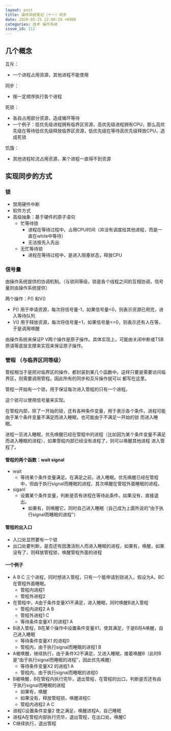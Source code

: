 ```yaml
---
layout: post
title: 操作系统笔记（十一）同步
date: 2020-05-25 22:08:29 +0900
categories: 技术 操作系统
issue_id: 112
---
```


## 几个概念

互斥：
- 一个进程占用资源，其他进程不能使用
  
同步：
- 按一定顺序执行各个进程

死锁：
- 各自占用部分资源，造成循环等待
- 一个例子：低优先级进程拥有临界区资源，高优先级进程拥有CPU，那么高优先级在等待低优先级释放临界区资源，低优先级在等待高优先级释放CPU，造成死锁

饥饿：
- 其他进程轮流占用资源，某个进程一直得不到资源

## 实现同步的方式

### 锁

- 禁用硬件中断
- 软件方式
- 高级抽象：基于硬件的原子语句
  - 忙等待锁
    - 进程在等待过程中，占用CPU时间（并没有调度给其他进程，而是一直在while中等待）
    - 无法按先入先出
  - 无忙等待锁
    - 进程在等待过程中，是进入阻塞状态，释放CPU

### 信号量

由操作系统提供的协调机制。（与锁同等级，锁是各个线程之间的互相协调，信号量则由操作系统提供）

两个操作：P() 和V()

- P() 用于申请资源，每次将信号量-1，如果信号量<0，则表示资源已用完，进入等待队列
- V() 用于释放资源，每次将信号量+1，如果信号量<=0，则表示还有人在等，于是调用唤醒

由操作系统来保证P V两个操作是原子操作。具体实现上，可能由关闭中断或TSB原语等底层支撑来实现来保证原子操作。

### 管程 （与临界区同等级）

管程相当于是把对临界区的操作，都封装到某几个函数中。这样只要是需要访问临界区，则需要调用管程。因此所有的同步和互斥操作就可以
都写在这里。

管程一开始有一个锁，用于保证每次进入管程的只有一个进程。

这个锁可以使用信号量来实现。

在管程内部，除了一开始的锁，还有各种条件变量，用于表示各个条件。进程可能由于某个条件变量不满足而进入睡眠，也可能由于不满足一开始的锁
而进入睡眠。

进程一旦进入睡眠，优先唤醒已经在管程中的进程（比如因为某个条件变量不满足而进入睡眠的进程），如果管程内部已经没有进程了，则可以唤醒其他进程
进入管程了。

#### 管程的两个函数：wait signal

- wait
  - 等待某个条件变量满足。在满足之前，进入睡眠。优先唤醒已经在管程中，但由于执行signal而睡眠的进程，其次唤醒在管程外面睡眠的进程。
- siganl
  - 设置某个条件变量，判断是否有进程在等待此条件。如果没有，直接退出。
    - 如果有，则唤醒它，同时自己进入睡眠（自己成为上面所说的“由于执行signal而睡眠的进程”）

#### 管程的出入口

- 入口处显然要有一个锁
- 出口处要判断，是否还有因激活别人而进入睡眠的进程，如果有，唤醒，如果没有了，则释放管程锁，唤醒管程外面的进程

#### 一个例子

- A B C 三个进程，同时想进入管程，只有一个能申请到锁进入，假设为A，BC在管程外面睡眠。
  - 管程内进程1
  - 管程外进程2
- 在管程中，A由于条件变量X1不满足，进入睡眠，同时唤醒B进入管程
  - 管程内进程2 A B
  - 管程外进程1 C
  - 等待条件变量X1 的进程1 A
- B进入管程，B在某个操作中设置条件变量X1，使其满足，于是B将A唤醒，自己进入睡眠
  - 等待条件变量X1 的进程0
  - 管程内，由于执行signal而睡眠的进程1 B
- A被唤醒，继续执行，由于条件X2不满足，又进入睡眠，接着唤醒B（此时B是“由于执行signal而睡眠的进程”，因此优先唤醒）
  - 等待条件变量X2 的进程1 A
  - 管程内，由于执行signal而睡眠的进程0 
- B被唤醒，B在管程内执行完毕，退出管程，在管程的出口，判断是否还有由于执行signal而睡眠的进程
  - 如果有，唤醒
  - 如果没有，释放管程锁，唤醒进程C
  - 管程内进程2 A C
- 进程C设置条件变量2 使之满足，唤醒进程A，自己睡眠
- 进程A在管程内部执行完毕，退出管程，在出口处，唤醒C
- C继续执行，退出管程






